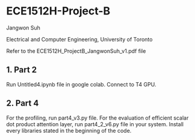 # ECE1512H-Project-B
Jangwon Suh

Electrical and Computer Engineering, University of Toronto

Refer to the ECE1512H_ProjectB_JangwonSuh_v1.pdf file


## 1. **Part 2**

Run Untitled4.ipynb file in google colab. Connect to T4 GPU.


## 2. **Part 4**

For the profiling, run part4_v3.py file. For the evaluation of efficient scalar dot product attention layer, run part4_2_v6.py file in your system.
Install every libraries stated in the beginning of the code.
